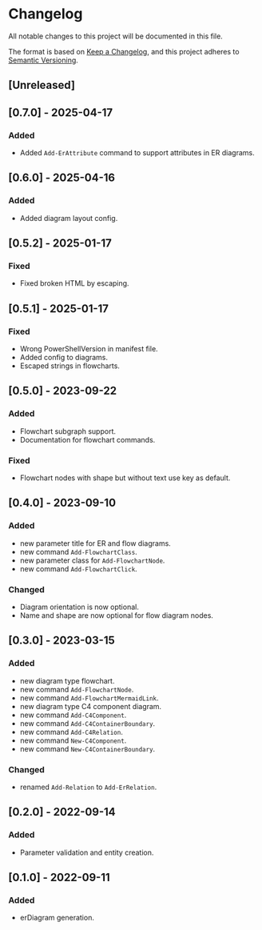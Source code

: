 # Changelog

All notable changes to this project will be documented in this file.

The format is based on [Keep a Changelog](https://keepachangelog.com/en/1.0.0/),
and this project adheres to [Semantic Versioning](https://semver.org/spec/v2.0.0.html).

## [Unreleased]

## [0.7.0] - 2025-04-17

### Added

- Added `Add-ErAttribute` command to support attributes in ER diagrams.

## [0.6.0] - 2025-04-16

### Added

- Added diagram layout config.

## [0.5.2] - 2025-01-17

### Fixed

- Fixed broken HTML by escaping.

## [0.5.1] - 2025-01-17

### Fixed

- Wrong PowerShellVersion in manifest file.
- Added config to diagrams.
- Escaped strings in flowcharts.

## [0.5.0] - 2023-09-22

### Added

- Flowchart subgraph support.
- Documentation for flowchart commands.

### Fixed

- Flowchart nodes with shape but without text use key as default.

## [0.4.0] - 2023-09-10

### Added

- new parameter title for ER and flow diagrams.
- new command `Add-FlowchartClass`.
- new parameter class for `Add-FlowchartNode`.
- new command `Add-FlowchartClick`.

### Changed

- Diagram orientation is now optional.
- Name and shape are now optional for flow diagram nodes.

## [0.3.0] - 2023-03-15

### Added

- new diagram type flowchart.
- new command `Add-FlowchartNode`.
- new command `Add-FlowchartMermaidLink`.
- new diagram type C4 component diagram.
- new command `Add-C4Component`.
- new command `Add-C4ContainerBoundary`.
- new command `Add-C4Relation`.
- new command `New-C4Component`.
- new command `New-C4ContainerBoundary`.

### Changed

- renamed `Add-Relation` to `Add-ErRelation`.

## [0.2.0] - 2022-09-14

### Added

- Parameter validation and entity creation.

## [0.1.0] - 2022-09-11

### Added

- erDiagram generation.

<!-- markdownlint-configure-file {"MD024": { "siblings_only": true } } -->
